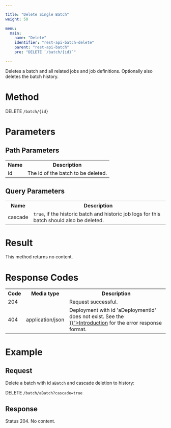 ```yaml
---

title: "Delete Single Batch"
weight: 50

menu:
  main:
    name: "Delete"
    identifier: "rest-api-batch-delete"
    parent: "rest-api-batch"
    pre: "DELETE `/batch/{id}`"

---
```


Deletes a batch and all related jobs and job definitions. Optionally also
deletes the batch history.


# Method

DELETE `/batch/{id}`


# Parameters

## Path Parameters

<table class="table table-striped">
  <tr>
    <th>Name</th>
    <th>Description</th>
  </tr>
  <tr>
    <td>id</td>
    <td>The id of the batch to be deleted.</td>
  </tr>
</table>

## Query Parameters

<table class="table table-striped">
  <tr>
    <th>Name</th>
    <th>Description</th>
  </tr>
  <tr>
    <td>cascade</td>
    <td><code>true</code>, if the historic batch and historic job logs for this batch should also be deleted.</td>
  </tr>
</table>

# Result

This method returns no content.


# Response Codes

<table class="table table-striped">
  <tr>
    <th>Code</th>
    <th>Media type</th>
    <th>Description</th>
  </tr>
  <tr>
    <td>204</td>
    <td></td>
    <td>Request successful.</td>
  </tr>
  <tr>
    <td>404</td>
    <td>application/json</td>
    <td>Deployment with id 'aDeploymentId' does not exist. See the <a href="{{< relref "reference/rest/overview/index.md#error-handling" >}}">Introduction</a> for the error response format.</td>
  </tr>
</table>


# Example

## Request

Delete a batch with id `aBatch` and cascade deletion to history:

DELETE `/batch/aBatch?cascade=true`

## Response

Status 204. No content.
